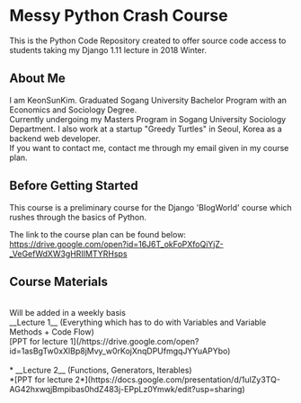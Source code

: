 # Messy Python Crash Course

This is the Python Code Repository created to offer source code access to students taking my Django 1.11 lecture in 2018 Winter.

## About Me

I am KeonSunKim. Graduated Sogang University Bachelor Program with an Economics and Sociology Degree. 
<br>
Currently undergoing my Masters Program in Sogang University Sociology Department. I also work at a startup "Greedy Turtles" in Seoul, Korea as a backend web developer. 
<br>
If you want to contact me, contact me through my email given in my course plan.

## Before Getting Started

This course is a preliminary course for the Django 'BlogWorld' course which rushes through the basics of Python.

The link to the course plan can be found below:
<br>
https://drive.google.com/open?id=16J6T_okFoPXfoQiYjZ-_VeGefWdXW3gHRIIMTYRHsps 


## Course Materials 
<br>
Will be added in a weekly basis

<br>
__Lecture 1__ (Everything which has to do with Variables and Variable Methods + Code Flow)
<br>
[PPT for lecture 1](/https://drive.google.com/open?id=1asBgTw0xXlBp8jMvy_w0rKojXnqDPUfmgqJYYuAPYbo)

<br>
<br>
* __Lecture 2__ (Functions, Generators, Iterables)
<br>
*[PPT for lecture 2*](https://docs.google.com/presentation/d/1uIZy3TQ-AG42hxwqjBmpibas0hdZ483j-EPpLz0Ymwk/edit?usp=sharing)

